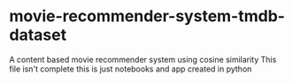 # movie-recommender-system-tmdb-dataset
A content based movie recommender system using cosine similarity
This file isn't complete this is just notebooks and app created in python 

